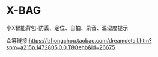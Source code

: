 # X-BAG
小X智能背包-防丢、定位、自拍、录音、温湿度提示

众筹链接:https://izhongchou.taobao.com/dreamdetail.htm?spm=a215p.1472805.0.0.T8Oehb&id=26675
